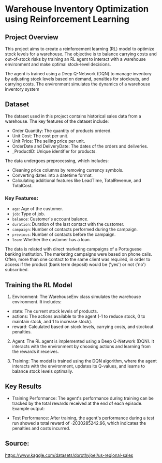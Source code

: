 # Warehouse Inventory Optimization using Reinforcement Learning

## Project Overview

This project aims to create a reinforcement learning (RL) model to optimize stock levels for a warehouse. The objective is to balance carrying costs and out-of-stock risks by training an RL agent to interact with a warehouse environment and make optimal stock-level decisions.

The agent is trained using a Deep Q-Network (DQN) to manage inventory by adjusting stock levels based on demand, penalties for stockouts, and carrying costs. The environment simulates the dynamics of a warehouse inventory system

## Dataset

The dataset used in this project contains historical sales data from a warehouse. The key features of the dataset include:

- Order Quantity: The quantity of products ordered.
- Unit Cost: The cost per unit.
- Unit Price: The selling price per unit.
- OrderDate and DeliveryDate: The dates of the orders and deliveries.
- _ProductID: Unique identifier for products.

The data undergoes preprocessing, which includes:

- Cleaning price columns by removing currency symbols.
- Converting dates into a datetime format.
- Calculating additional features like LeadTime, TotalRevenue, and TotalCost.

### Key Features:

- `age`: Age of the customer.
- `job`: Type of job.
- `balance`: Customer's account balance.
- `duration`: Duration of the last contact with the customer.
- `campaign`: Number of contacts performed during the campaign.
- `previous`: Number of contacts before the campaign.
- `loan`: Whether the customer has a loan.

The data is related with direct marketing campaigns of a Portuguese banking institution. The marketing campaigns were based on phone calls. Often, more than one contact to the same client was required, in order to access if the product (bank term deposit) would be ('yes') or not ('no') subscribed.

## Training the RL Model

1. Environment: The WarehouseEnv class simulates the warehouse environment. It includes:
- state: The current stock levels of products.
- actions: The actions available to the agent (-1 to reduce stock, 0 to maintain stock, and 1 to increase stock).
- reward: Calculated based on stock levels, carrying costs, and stockout penalties.

2. Agent: The RL agent is implemented using a Deep Q-Network (DQN). It interacts with the environment by choosing actions and learning from the rewards it receives.

3. Training: The model is trained using the DQN algorithm, where the agent interacts with the environment, updates its Q-values, and learns to balance stock levels optimally.


## Key Results

- Training Performance: The agent's performance during training can be tracked by the total rewards received at the end of each episode. Example output:

- Test Performance: After training, the agent's performance during a test run showed a total reward of -2030285242.96, which indicates the penalties and costs incurred.

## Source:

https://www.kaggle.com/datasets/dorothyjoel/us-regional-sales
